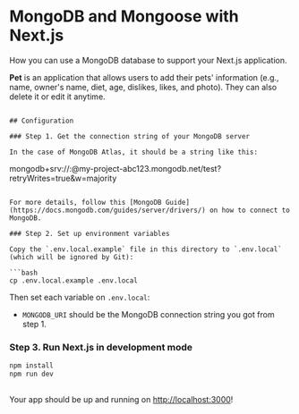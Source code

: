 # MongoDB and Mongoose with Next.js

How you can use a MongoDB database to support your Next.js application.

**Pet** is an application that allows users to add their pets' information (e.g., name, owner's name, diet, age, dislikes, likes, and photo). They can also delete it or edit it anytime.
```

## Configuration

### Step 1. Get the connection string of your MongoDB server

In the case of MongoDB Atlas, it should be a string like this:

```
mongodb+srv://<username>:<password>@my-project-abc123.mongodb.net/test?retryWrites=true&w=majority
```

For more details, follow this [MongoDB Guide](https://docs.mongodb.com/guides/server/drivers/) on how to connect to MongoDB.

### Step 2. Set up environment variables

Copy the `.env.local.example` file in this directory to `.env.local` (which will be ignored by Git):

```bash
cp .env.local.example .env.local
```

Then set each variable on `.env.local`:

- `MONGODB_URI` should be the MongoDB connection string you got from step 1.

### Step 3. Run Next.js in development mode

```bash
npm install
npm run dev
  
```

Your app should be up and running on [http://localhost:3000](http://localhost:3000)! 
